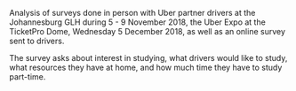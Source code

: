 Analysis of surveys done in person with Uber partner drivers at the 
Johannesburg GLH during 5 - 9 November 2018, the Uber Expo at the 
TicketPro Dome, Wednesday 5 December 2018, as well as an online survey sent to drivers.

The survey asks about interest in studying, what drivers would like to 
study, what resources they have at home, and how much time they have to 
study part-time.
